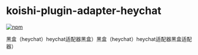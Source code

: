 # koishi-plugin-adapter-heychat

[![npm](https://img.shields.io/npm/v/koishi-plugin-adapter-heychat?style=flat-square)](https://www.npmjs.com/package/koishi-plugin-adapter-heychat)

黑盒（heychat）heychat适配器黑盒）黑盒（heychat）heychat适配器黑盒适配器）
